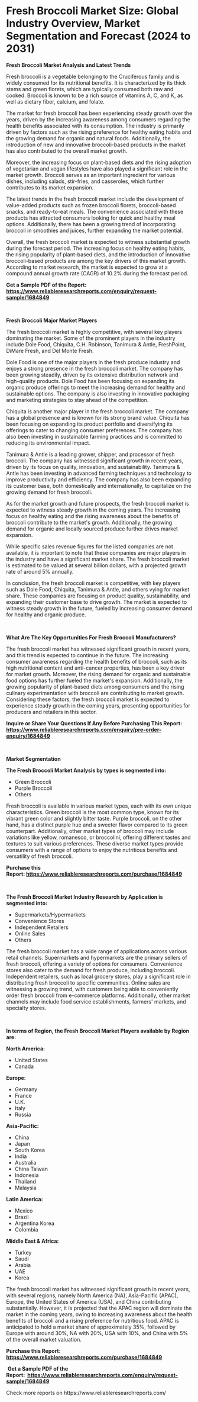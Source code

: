 <p><h1>Fresh Broccoli Market Size: Global Industry Overview, Market Segmentation and Forecast (2024 to 2031)</h1></p><p><strong>Fresh Broccoli Market Analysis and Latest Trends</strong></p>
<p><p>Fresh broccoli is a vegetable belonging to the Cruciferous family and is widely consumed for its nutritional benefits. It is characterized by its thick stems and green florets, which are typically consumed both raw and cooked. Broccoli is known to be a rich source of vitamins A, C, and K, as well as dietary fiber, calcium, and folate.</p><p>The market for fresh broccoli has been experiencing steady growth over the years, driven by the increasing awareness among consumers regarding the health benefits associated with its consumption. The industry is primarily driven by factors such as the rising preference for healthy eating habits and the growing demand for organic and natural foods. Additionally, the introduction of new and innovative broccoli-based products in the market has also contributed to the overall market growth.</p><p>Moreover, the increasing focus on plant-based diets and the rising adoption of vegetarian and vegan lifestyles have also played a significant role in the market growth. Broccoli serves as an important ingredient for various dishes, including salads, stir-fries, and casseroles, which further contributes to its market expansion.</p><p>The latest trends in the fresh broccoli market include the development of value-added products such as frozen broccoli florets, broccoli-based snacks, and ready-to-eat meals. The convenience associated with these products has attracted consumers looking for quick and healthy meal options. Additionally, there has been a growing trend of incorporating broccoli in smoothies and juices, further expanding the market potential.</p><p>Overall, the fresh broccoli market is expected to witness substantial growth during the forecast period. The increasing focus on healthy eating habits, the rising popularity of plant-based diets, and the introduction of innovative broccoli-based products are among the key drivers of this market growth. According to market research, the market is expected to grow at a compound annual growth rate (CAGR) of 10.2% during the forecast period.</p></p>
<p><strong>Get a Sample PDF of the Report:&nbsp; <a href="https://www.reliableresearchreports.com/enquiry/request-sample/1684849">https://www.reliableresearchreports.com/enquiry/request-sample/1684849</a></strong></p>
<p>&nbsp;</p>
<p><strong>Fresh Broccoli Major Market Players</strong></p>
<p><p>The fresh broccoli market is highly competitive, with several key players dominating the market. Some of the prominent players in the industry include Dole Food, Chiquita, C.H. Robinson, Tanimura & Antle, FreshPoint, DiMare Fresh, and Del Monte Fresh.</p><p>Dole Food is one of the major players in the fresh produce industry and enjoys a strong presence in the fresh broccoli market. The company has been growing steadily, driven by its extensive distribution network and high-quality products. Dole Food has been focusing on expanding its organic produce offerings to meet the increasing demand for healthy and sustainable options. The company is also investing in innovative packaging and marketing strategies to stay ahead of the competition.</p><p>Chiquita is another major player in the fresh broccoli market. The company has a global presence and is known for its strong brand value. Chiquita has been focusing on expanding its product portfolio and diversifying its offerings to cater to changing consumer preferences. The company has also been investing in sustainable farming practices and is committed to reducing its environmental impact.</p><p>Tanimura & Antle is a leading grower, shipper, and processor of fresh broccoli. The company has witnessed significant growth in recent years, driven by its focus on quality, innovation, and sustainability. Tanimura & Antle has been investing in advanced farming techniques and technology to improve productivity and efficiency. The company has also been expanding its customer base, both domestically and internationally, to capitalize on the growing demand for fresh broccoli.</p><p>As for the market growth and future prospects, the fresh broccoli market is expected to witness steady growth in the coming years. The increasing focus on healthy eating and the rising awareness about the benefits of broccoli contribute to the market's growth. Additionally, the growing demand for organic and locally sourced produce further drives market expansion.</p><p>While specific sales revenue figures for the listed companies are not available, it is important to note that these companies are major players in the industry and have a significant market share. The fresh broccoli market is estimated to be valued at several billion dollars, with a projected growth rate of around 5% annually.</p><p>In conclusion, the fresh broccoli market is competitive, with key players such as Dole Food, Chiquita, Tanimura & Antle, and others vying for market share. These companies are focusing on product quality, sustainability, and expanding their customer base to drive growth. The market is expected to witness steady growth in the future, fueled by increasing consumer demand for healthy and organic produce.</p></p>
<p>&nbsp;</p>
<p><strong>What Are The Key Opportunities For Fresh Broccoli Manufacturers?</strong></p>
<p><p>The fresh broccoli market has witnessed significant growth in recent years, and this trend is expected to continue in the future. The increasing consumer awareness regarding the health benefits of broccoli, such as its high nutritional content and anti-cancer properties, has been a key driver for market growth. Moreover, the rising demand for organic and sustainable food options has further fueled the market's expansion. Additionally, the growing popularity of plant-based diets among consumers and the rising culinary experimentation with broccoli are contributing to market growth. Considering these factors, the fresh broccoli market is expected to experience steady growth in the coming years, presenting opportunities for producers and retailers in this sector.</p></p>
<p><strong>Inquire or Share Your Questions If Any Before Purchasing This Report: <a href="https://www.reliableresearchreports.com/enquiry/pre-order-enquiry/1684849">https://www.reliableresearchreports.com/enquiry/pre-order-enquiry/1684849</a></strong></p>
<p>&nbsp;</p>
<p><strong>Market Segmentation</strong></p>
<p><strong>The Fresh Broccoli Market Analysis by types is segmented into:</strong></p>
<p><ul><li>Green Broccoli</li><li>Purple Broccoli</li><li>Others</li></ul></p>
<p><p>Fresh broccoli is available in various market types, each with its own unique characteristics. Green broccoli is the most common type, known for its vibrant green color and slightly bitter taste. Purple broccoli, on the other hand, has a distinct purple hue and a sweeter flavor compared to its green counterpart. Additionally, other market types of broccoli may include variations like yellow, romanesco, or broccolini, offering different tastes and textures to suit various preferences. These diverse market types provide consumers with a range of options to enjoy the nutritious benefits and versatility of fresh broccoli.</p></p>
<p><strong>Purchase this Report:&nbsp;<a href="https://www.reliableresearchreports.com/purchase/1684849">https://www.reliableresearchreports.com/purchase/1684849</a></strong></p>
<p>&nbsp;</p>
<p><strong>The Fresh Broccoli Market Industry Research by Application is segmented into:</strong></p>
<p><ul><li>Supermarkets/Hypermarkets</li><li>Convenience Stores</li><li>Independent Retailers</li><li>Online Sales</li><li>Others</li></ul></p>
<p><p>The fresh broccoli market has a wide range of applications across various retail channels. Supermarkets and hypermarkets are the primary sellers of fresh broccoli, offering a variety of options for consumers. Convenience stores also cater to the demand for fresh produce, including broccoli. Independent retailers, such as local grocery stores, play a significant role in distributing fresh broccoli to specific communities. Online sales are witnessing a growing trend, with customers being able to conveniently order fresh broccoli from e-commerce platforms. Additionally, other market channels may include food service establishments, farmers' markets, and specialty stores.</p></p>
<p>&nbsp;</p>
<p><strong>In terms of Region, the Fresh Broccoli Market Players available by Region are:</strong></p>
<p>
    <p> <strong> North America: </strong>
        <ul>
            <li>United States</li>
            <li>Canada</li>
        </ul>
        </p> 
    <p> <strong> Europe: </strong>
        <ul>
            <li>Germany</li>
            <li>France</li>
            <li>U.K.</li>
            <li>Italy</li>
            <li>Russia</li>
        </ul>
        </p> 
    <p> <strong> Asia-Pacific: </strong>
        <ul>
            <li>China</li>
            <li>Japan</li>
            <li>South Korea</li>
            <li>India</li>
            <li>Australia</li>
            <li>China Taiwan</li>
            <li>Indonesia</li>
            <li>Thailand</li>
            <li>Malaysia</li>
        </ul>
        </p> 
    <p> <strong> Latin America: </strong>
        <ul>
            <li>Mexico</li>
            <li>Brazil</li>
            <li>Argentina Korea</li>
            <li>Colombia</li>
        </ul>
        </p> 
    <p> <strong> Middle East & Africa: </strong>
        <ul>
            <li>Turkey</li>
            <li>Saudi</li>
            <li>Arabia</li>
            <li>UAE</li>
            <li>Korea</li>
        </ul>
    </p>
    </p>
<p><p>The fresh broccoli market has witnessed significant growth in recent years, with several regions, namely North America (NA), Asia-Pacific (APAC), Europe, the United States of America (USA), and China contributing substantially. However, it is projected that the APAC region will dominate the market in the coming years, owing to increasing awareness about the health benefits of broccoli and a rising preference for nutritious food. APAC is anticipated to hold a market share of approximately 35%, followed by Europe with around 30%, NA with 20%, USA with 10%, and China with 5% of the overall market valuation.</p></p>
<p><strong>Purchase this Report: <a href="https://www.reliableresearchreports.com/purchase/1684849">https://www.reliableresearchreports.com/purchase/1684849</a></strong></p>
<p>&nbsp;<strong>Get a Sample PDF of the Report:&nbsp;&nbsp;<a href="https://www.reliableresearchreports.com/enquiry/request-sample/1684849">https://www.reliableresearchreports.com/enquiry/request-sample/1684849</a></strong></p>
<p><strong></strong></p>
<p>Check more reports on https://www.reliableresearchreports.com/</p>